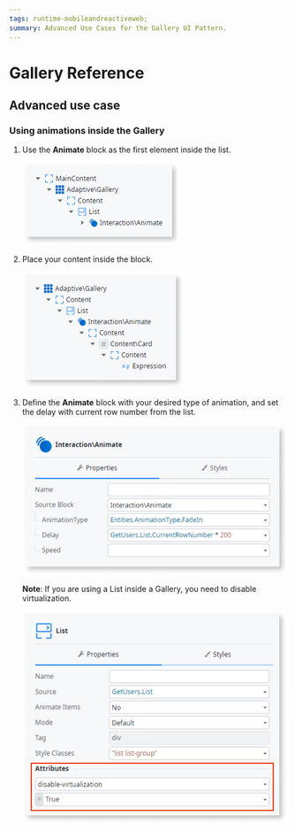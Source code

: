 ```yaml
---
tags: runtime-mobileandreactiveweb;  
summary: Advanced Use Cases for the Gallery UI Pattern.
---
```


# Gallery Reference

## Advanced use case

### Using animations inside the Gallery

1. Use the **Animate** block as the first element inside the list.

    ![](images/gallerymob-1-ss.png)

1.  Place your content inside the block.

    ![](images/gallerymob-2-ss.png)

1. Define the **Animate** block with your desired type of animation, and set
the delay with current row number from the list.

    ![](images/gallerymob-3-ss.png)

    **Note**: If you are using a List inside a Gallery, you need to disable virtualization.

    ![](images/gallerymob-4-ss.png)


